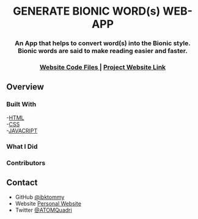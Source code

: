 <h1 align="center">GENERATE BIONIC WORD(s) WEB-APP</h1>

<div align="center">
   <h3>
	An App that helps to convert word(s) into the Bionic style. Bionic words are said to make reading easier and faster.
   </h3>
</div>

<div align="center">
  <h3>
    <a href={"Github Repo Link Here"}>
      Website Code Files
    </a>
    <span> | </span>
    <a href={"Website Link Here"}>
      Project Website Link
    </a>
  </h3>
</div>

<!-- OVERVIEW -->

## Overview

### Built With

  -[HTML](https://html.com/)<br>
  -[CSS](https://www.w3schools.com/css/css_intro.asp) <br>
  -[JAVACRIPT](https://developer.mozilla.org/en-US/docs/Web/JavaScript)

### What I Did

### Contributors

## Contact

- GitHub [@ibktommy](https://github.com/ibktommy)
- Website [Personal Website](https://atomdev-portfolio.netlify.app)
- Twitter [@ATOMQuadri](https://twitter.com/ATOMQuadri)